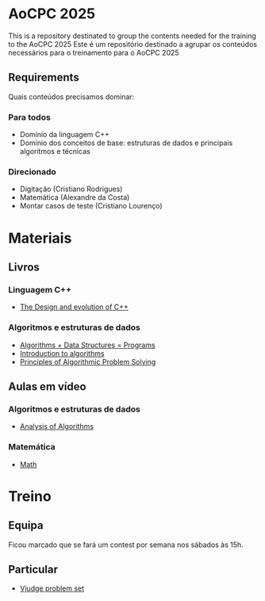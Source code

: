 # AoCPC 2025

This is a repository destinated to group the contents needed for the training to the AoCPC 2025
Este é um repositório destinado a agrupar os conteúdos necessários para o treinamento para o AoCPC 2025

## Requirements

Quais conteúdos precisamos dominar:

### Para todos

- Domínio da linguagem C++
- Domínio dos conceitos de base: estruturas de dados e principais algoritmos e técnicas

### Direcionado

- Digitação (Cristiano Rodrigues)
- Matemática (Alexandre da Costa)
- Montar casos de teste (Cristiano Lourenço)

# Materiais

## Livros

### Linguagem C++
- [The Design and evolution of C++](./books/Bjarne%20Stroustrup%20-%20The%20Design%20and%20Evolution%20of%20C++-Addison-Wesley%20Professional%20(1994).pdf)

### Algoritmos e estruturas de dados
- [Algorithms + Data Structures = Programs](./books/(Automatic%20Computation)%20Niklaus%20Wirth%20-%20Algorithms%20+%20Data%20Structures%20Programs-Prentice%20Hall%20(1976).pdf)
- [Introduction to algorithms](./books/Introduction.to.Algorithms.4th.pdf)
- [Principles of Algorithmic Problem Solving](./books/PAPS.pdf)

## Aulas em vídeo

### Algoritmos e estruturas de dados

- [Analysis of Algorithms](https://www.youtube.com/watch?v=A2bFN3MyNDA&list=PLOtl7M3yp-DX32N0fVIyvn7ipWKNGmwpp)

### Matemática

- [Math](https://github.com/ashutoshjv661/maths-cp-syllabus)

# Treino

## Equipa

Ficou marcado que se fará um contest por semana nos sábados às 15h.

## Particular

- [Vjudge problem set](https://vjudge.net/contest)